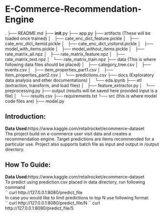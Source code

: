 # E-Commerce-Recommendation-Engine

.
├── README.md
├── __init__.py
├── app.py
├── artifacts (These will be loaded once trained)
│   ├── cate_enc_dict_feature.pickle
│   ├── cate_enc_dict_itemid.pickle
│   ├── cate_enc_dict_visitorid.pickle
│   ├── model_with_items.pickle
│   ├── model_without_items.pickle
│   ├── rate_matrix_all.npz
│   ├── rate_matrix_feature.npz
│   ├── rate_matrix_test.npz
│   └── rate_matrix_train.npz
├── data (This is where following data files should be placed)
│   ├── category_tree.csv
│   ├── events.csv
│   ├── item_properties_part1.csv
│   ├── item_properties_part2.csv
│   └── predictions.csv
├── docs (Exploratory data analysis and other documentations)
│   └── eda.ipynb
├── etl (extraction, transform, and load files)
│   ├── feature_extractor.py
│   └── preprocessing.py
├── output (results will be saved here provided input is a file)
│   └── results.csv
├── requirements.txt
└── src (this is where model code files are)
    ├── model.py

<h2>Introduction:</h2>
<b>Data Used:</b>https://www.kaggle.com/retailrocket/ecommerce-dataset
<br>The project build on e-commerce user visit data and creates a recommendation engine. Target predictions are items recommended for a particular use. Project also supports batch file as input and output in /output directory.

<h2>How To Guide:</h2>
<b>Data Used:</b>https://www.kaggle.com/retailrocket/ecommerce-dataset
<br>
To predict using prediction.csv placed in data directory, run following command
<br>
`<addr>` curl http://127.0.0.1:8080/predict_file
<br>
In case you would like to limit predictions to top N use following format:
<br>
`<addr>` curl http://127.0.0.1:8080/predict_file/N
`<addr>` curl http://127.0.0.1:8080/predict_file/5
<br>

